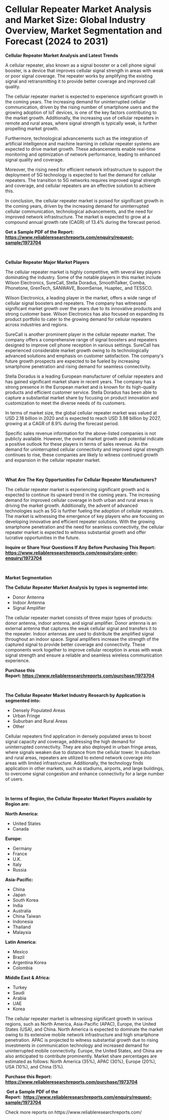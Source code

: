 <p><h1>Cellular Repeater Market Analysis and Market Size: Global Industry Overview, Market Segmentation and Forecast (2024 to 2031)</h1></p><p><strong>Cellular Repeater Market Analysis and Latest Trends</strong></p>
<p><p>A cellular repeater, also known as a signal booster or a cell phone signal booster, is a device that improves cellular signal strength in areas with weak or poor signal coverage. The repeater works by amplifying the existing signal and retransmitting it to provide better coverage and improved call quality.</p><p>The cellular repeater market is expected to experience significant growth in the coming years. The increasing demand for uninterrupted cellular communication, driven by the rising number of smartphone users and the growing adoption of IoT devices, is one of the key factors contributing to the market growth. Additionally, the increasing use of cellular repeaters in remote and rural areas, where signal strength is typically weak, is further propelling market growth.</p><p>Furthermore, technological advancements such as the integration of artificial intelligence and machine learning in cellular repeater systems are expected to drive market growth. These advancements enable real-time monitoring and optimization of network performance, leading to enhanced signal quality and coverage.</p><p>Moreover, the rising need for efficient network infrastructure to support the deployment of 5G technology is expected to fuel the demand for cellular repeaters. The transition to 5G networks requires improved signal strength and coverage, and cellular repeaters are an effective solution to achieve this.</p><p>In conclusion, the cellular repeater market is poised for significant growth in the coming years, driven by the increasing demand for uninterrupted cellular communication, technological advancements, and the need for improved network infrastructure. The market is expected to grow at a compound annual growth rate (CAGR) of 13.4% during the forecast period.</p></p>
<p><strong>Get a Sample PDF of the Report:&nbsp; <a href="https://www.reliableresearchreports.com/enquiry/request-sample/1973704">https://www.reliableresearchreports.com/enquiry/request-sample/1973704</a></strong></p>
<p>&nbsp;</p>
<p><strong>Cellular Repeater Major Market Players</strong></p>
<p><p>The cellular repeater market is highly competitive, with several key players dominating the industry. Some of the notable players in this market include Wilson Electronics, SureCall, Stella Doradus, SmoothTalker, Comba, Phonetone, GrenTech, SANWAVE, BoomSense, Huaptec, and TESSCO.</p><p>Wilson Electronics, a leading player in the market, offers a wide range of cellular signal boosters and repeaters. The company has witnessed significant market growth over the years due to its innovative products and strong customer base. Wilson Electronics has also focused on expanding its product portfolio to cater to the growing demand for cellular repeaters across industries and regions.</p><p>SureCall is another prominent player in the cellular repeater market. The company offers a comprehensive range of signal boosters and repeaters designed to improve cell phone reception in various settings. SureCall has experienced considerable market growth owing to its technologically advanced solutions and emphasis on customer satisfaction. The company's future growth prospects are expected to be fueled by increasing smartphone penetration and rising demand for seamless connectivity.</p><p>Stella Doradus is a leading European manufacturer of cellular repeaters and has gained significant market share in recent years. The company has a strong presence in the European market and is known for its high-quality products and efficient customer service. Stella Doradus has been able to capture a substantial market share by focusing on product innovation and customization to meet the diverse needs of its customers.</p><p>In terms of market size, the global cellular repeater market was valued at USD 2.18 billion in 2020 and is expected to reach USD 3.98 billion by 2027, growing at a CAGR of 8.9% during the forecast period.</p><p>Specific sales revenue information for the above-listed companies is not publicly available. However, the overall market growth and potential indicate a positive outlook for these players in terms of sales revenue. As the demand for uninterrupted cellular connectivity and improved signal strength continues to rise, these companies are likely to witness continued growth and expansion in the cellular repeater market.</p></p>
<p>&nbsp;</p>
<p><strong>What Are The Key Opportunities For Cellular Repeater Manufacturers?</strong></p>
<p><p>The cellular repeater market is experiencing significant growth and is expected to continue its upward trend in the coming years. The increasing demand for improved cellular coverage in both urban and rural areas is driving the market growth. Additionally, the advent of advanced technologies such as 5G is further fueling the adoption of cellular repeaters. The market is witnessing the emergence of key players who are focusing on developing innovative and efficient repeater solutions. With the growing smartphone penetration and the need for seamless connectivity, the cellular repeater market is expected to witness substantial growth and offer lucrative opportunities in the future.</p></p>
<p><strong>Inquire or Share Your Questions If Any Before Purchasing This Report: <a href="https://www.reliableresearchreports.com/enquiry/pre-order-enquiry/1973704">https://www.reliableresearchreports.com/enquiry/pre-order-enquiry/1973704</a></strong></p>
<p>&nbsp;</p>
<p><strong>Market Segmentation</strong></p>
<p><strong>The Cellular Repeater Market Analysis by types is segmented into:</strong></p>
<p><ul><li>Donor Antenna</li><li>Indoor Antenna</li><li>Signal Amplifier</li></ul></p>
<p><p>The cellular repeater market consists of three major types of products: donor antenna, indoor antenna, and signal amplifier. Donor antenna is an external antenna that captures the weak cellular signal and transfers it to the repeater. Indoor antennas are used to distribute the amplified signal throughout an indoor space. Signal amplifiers increase the strength of the captured signal to provide better coverage and connectivity. These components work together to improve cellular reception in areas with weak signal strength and ensure a reliable and seamless wireless communication experience.</p></p>
<p><strong>Purchase this Report:&nbsp;<a href="https://www.reliableresearchreports.com/purchase/1973704">https://www.reliableresearchreports.com/purchase/1973704</a></strong></p>
<p>&nbsp;</p>
<p><strong>The Cellular Repeater Market Industry Research by Application is segmented into:</strong></p>
<p><ul><li>Densely Populated Areas</li><li>Urban Fringe</li><li>Suburban and Rural Areas</li><li>Other</li></ul></p>
<p><p>Cellular repeaters find application in densely populated areas to boost signal capacity and coverage, addressing the high demand for uninterrupted connectivity. They are also deployed in urban fringe areas, where signals weaken due to distance from the cellular tower. In suburban and rural areas, repeaters are utilized to extend network coverage into areas with limited infrastructure. Additionally, the technology finds application in other markets, such as stadiums, airports, and large buildings, to overcome signal congestion and enhance connectivity for a large number of users.</p></p>
<p>&nbsp;</p>
<p><strong>In terms of Region, the Cellular Repeater Market Players available by Region are:</strong></p>
<p>
    <p> <strong> North America: </strong>
        <ul>
            <li>United States</li>
            <li>Canada</li>
        </ul>
        </p> 
    <p> <strong> Europe: </strong>
        <ul>
            <li>Germany</li>
            <li>France</li>
            <li>U.K.</li>
            <li>Italy</li>
            <li>Russia</li>
        </ul>
        </p> 
    <p> <strong> Asia-Pacific: </strong>
        <ul>
            <li>China</li>
            <li>Japan</li>
            <li>South Korea</li>
            <li>India</li>
            <li>Australia</li>
            <li>China Taiwan</li>
            <li>Indonesia</li>
            <li>Thailand</li>
            <li>Malaysia</li>
        </ul>
        </p> 
    <p> <strong> Latin America: </strong>
        <ul>
            <li>Mexico</li>
            <li>Brazil</li>
            <li>Argentina Korea</li>
            <li>Colombia</li>
        </ul>
        </p> 
    <p> <strong> Middle East & Africa: </strong>
        <ul>
            <li>Turkey</li>
            <li>Saudi</li>
            <li>Arabia</li>
            <li>UAE</li>
            <li>Korea</li>
        </ul>
    </p>
    </p>
<p><p>The cellular repeater market is witnessing significant growth in various regions, such as North America, Asia-Pacific (APAC), Europe, the United States (USA), and China. North America is expected to dominate the market owing to its extensive mobile network infrastructure and high smartphone penetration. APAC is projected to witness substantial growth due to rising investments in communication technology and increased demand for uninterrupted mobile connectivity. Europe, the United States, and China are also anticipated to contribute prominently. Market share percentages are estimated as follows: North America (35%), APAC (30%), Europe (20%), USA (10%), and China (5%).</p></p>
<p><strong>Purchase this Report: <a href="https://www.reliableresearchreports.com/purchase/1973704">https://www.reliableresearchreports.com/purchase/1973704</a></strong></p>
<p>&nbsp;<strong>Get a Sample PDF of the Report:&nbsp;&nbsp;<a href="https://www.reliableresearchreports.com/enquiry/request-sample/1973704">https://www.reliableresearchreports.com/enquiry/request-sample/1973704</a></strong></p>
<p><strong></strong></p>
<p>Check more reports on https://www.reliableresearchreports.com/</p>